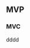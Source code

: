 ## MVP

### MVC
dddd


<!--stackedit_data:
eyJoaXN0b3J5IjpbLTEyNjY2MDg0NDgsMTIxNzMzMjQxNyw5MT
E1ODAwNzhdfQ==
-->